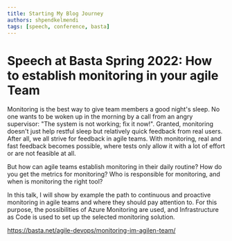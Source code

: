 ```yaml
---
title: Starting My Blog Journey
authors: shpendkelmendi
tags: [speech, conference, basta]
---
```


# Speech at Basta Spring 2022: How to establish monitoring in your agile Team

Monitoring is the best way to give team members a good night's sleep. No one wants to be woken up in the morning by a call from an angry supervisor: "The system is not working; fix it now!". Granted, monitoring doesn't just help restful sleep but relatively quick feedback from real users. After all, we all strive for feedback in agile teams. With monitoring, real and fast feedback becomes possible, where tests only allow it with a lot of effort or are not feasible at all.

But how can agile teams establish monitoring in their daily routine? How do you get the metrics for monitoring? Who is responsible for monitoring, and when is monitoring the right tool?

In this talk, I will show by example the path to continuous and proactive monitoring in agile teams and where they should pay attention to. For this purpose, the possibilities of Azure Monitoring are used, and Infrastructure as Code is used to set up the selected monitoring solution.

https://basta.net/agile-devops/monitoring-im-agilen-team/